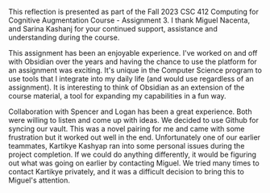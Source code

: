 This reflection is presented as part of the Fall 2023 CSC 412
Computing for Cognitive Augmentation Course - Assignment 3. I thank Miguel
Nacenta, and Sarina Kashanj for your continued support, assistance and
understanding during the course.

This assignment has been an enjoyable experience. I've worked on and off with Obsidian over the years and having the chance to use the platform for an assignment was exciting. It's unique in the Computer Science program to use tools that I integrate into my daily life (and would use regardless of an assignment). It is interesting to think of Obsidian as an extension of the course material, a tool for expanding my capabilities in a fun way.

Collaboration with Spencer and Logan has been a great experience. Both were willing to listen and come up with ideas. We decided to use Github for syncing our vault. This was a novel pairing for me and came with some frustration but it worked out well in the end. Unfortunately one of our earlier teammates, Kartikye Kashyap ran into some personal issues during the project completion. If we could do anything differently, it would be figuring out what was going on earlier by contacting Miguel. We tried many times to contact Kartikye privately, and it was a difficult decision to bring this to Miguel's attention.